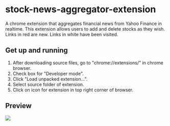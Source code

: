 # stock-news-aggregator-extension
A chrome extension that aggregates financial news from Yahoo Finance in realtime. This extension allows users to add and delete stocks as they wish. Links in red are new. Links in white have been visited.

## Get up and running
1. After downloading source files, go to "chrome://extensions/" in chrome browser.
2. Check box for "Developer mode".
3. Click "Load unpacked extension...".
4. Select source folder of extension.
5. Click on icon for extension in top right corner of browser.

## Preview
<img src="https://github.com/vkandamath/stock-news-aggregator-extension/blob/master/screenshot.png">
